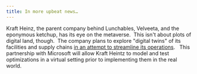 ```yaml
---
title: In more upbeat news…
---
```

Kraft Heinz, the parent company behind Lunchables, Velveeta, and the eponymous ketchup, has its eye on the metaverse.  This isn't about plots of digital land, though.  The company plans to explore "digital twins" of its facilities and supply chains [in an attempt to streamline its operations](https://edition.cnn.com/2022/05/06/tech/kraft-heinz-supply-chain/index.html).   This partnership with Microsoft will allow Kraft Heintz to model and test optimizations in a virtual setting prior to implementing them in the real world.